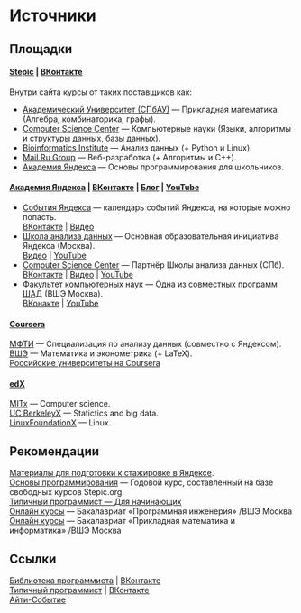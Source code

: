 # Источники

## Площадки


#### [Stepic](https://stepic.org/) | [ВКонтакте](https://vk.com/rustepic)  

Внутри сайта курсы от таких поставщиков как:
* [Академический Университет (СПбАУ)](https://stepic.org/users/777203/teach) — Прикладная математика (Алгебра, комбинаторика, графы).  
* [Computer Science Center](https://stepic.org/users/736914/teach) — Компьютерные науки (Языки, алгоритмы и структуры данных, базы данных).  
* [Bioinformatics Institute](https://stepic.org/users/651763/teach) — Анализ данных (+ Python и Linux).  
* [Mail.Ru Group](https://stepic.org/users/1382921/teach) — Веб-разработка (+ Алгоритмы и C++).  
* [Академия Яндекса](https://stepic.org/users/1762074/teach) — Основы программирования для школьников.  


#### [Академия Яндекса](https://academy.yandex.ru/) | [ВКонтакте](https://vk.com/yandex.academy) | [Блог](https://yandex.ru/blog/company) | [YouTube](http://www.youtube.com/channel/UCTUyoZMfksbNIHfWJjwr5aQ)

* [События Яндекса](https://events.yandex.ru/) — календарь событий Яндекса, на которые можно попасть.  
[ВКонтакте](https://vk.com/yandex.events) | [Видео](https://events.yandex.ru/catalog/)
* [Школа анализа данных](https://yandexdataschool.ru) — Основная образовательная инициатива Яндекса (Москва).  
[Видео](https://yandexdataschool.ru/edu-process/courses) | [YouTube](http://www.youtube.com/channel/UCKFojzto0n4Ab3CRQRZ2zYA)  
* [Computer Science Center](https://compscicenter.ru/) — Партнёр Школы анализа данных (СПб).  
  [ВКонтакте](https://vk.com/compscicenter) | [Видео](https://compscicenter.ru/videos/) | [YouTube](http://www.youtube.com/channel/UC0YHNueF-3Nh3uQT0P4YQZw)  
* [Факультет компьютерных наук](http://cs.hse.ru/) — Одна из [совместных программ ШАД](https://yandexdataschool.ru/about/collaborations) (ВШЭ Москва).  
  [ВКонакте](https://vk.com/cshse) | [YouTube](http://www.youtube.com/channel/UCumWurUBD-fUDxrlG0UvuyQ)  


#### [Coursera](https://www.coursera.org)  
[МФТИ](https://www.coursera.org/mipt) — Специализация по анализу данных (совместно с Яндексом).  
[ВШЭ](https://www.coursera.org/hse) — Математика и эконометрика (+ LaTeX).  
[Российские университеты на Coursera](https://www.coursera.org/about/partners/ru)  


#### [edX](https://www.edx.org/)  
[MITx](https://www.edx.org/school/mitx) — Computer science.  
[UC BerkeleyX](https://www.edx.org/school/uc-berkeleyx) — Statictics and big data.  
[LinuxFoundationX](https://www.edx.org/school/linuxfoundationx) — Linux.  


## Рекомендации

[Материалы для подготовки к стажировке в Яндексе](https://yandex.ru/jobs/internship/).  
[Основы программирования](http://code.stepic.org/) — Годовой курс, составленный на базе свободных курсов Stepic.org.  
[Типичный программист — Для начинающих](http://tproger.ru/tag/for-beginners/)  
[Онлайн курсы](http://www.hse.ru/ba/se/mooc) — Бакалавриат «Программная инженерия» /ВШЭ Москва  
[Онлайн курсы](http://www.hse.ru/ba/ami/moocs) — Бакалавриат «Прикладная математика и информатика» /ВШЭ Москва 


## Ссылки

[Библиотека программиста](http://theasder.github.io/)  | [ВКонтакте](https://vk.com/proglib)  
[Типичный программист](http://tproger.ru/) | [ВКонтакте](https://vk.com/tproger)  
[Айти-Событие](http://it-sobytie.ru/)  
